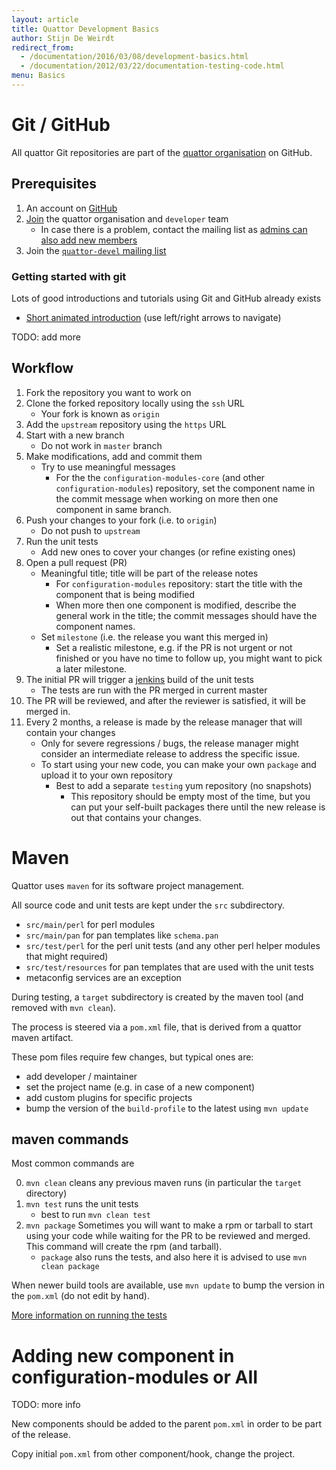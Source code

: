 ```yaml
---
layout: article
title: Quattor Development Basics
author: Stijn De Weirdt
redirect_from:
  - /documentation/2016/03/08/development-basics.html
  - /documentation/2012/03/22/documentation-testing-code.html
menu: Basics
---
```


[devel_unittests]: /development/unittests.html

# Git / GitHub

All quattor Git repositories are part of the [quattor organisation][quattor_gh] on GitHub.

[quattor_gh]: https://github.com/quattor


## Prerequisites

1. An account on [GitHub][github]
2. [Join][join_quattor] the quattor organisation and `developer` team
   * In case there is a problem, contact the mailing list as [admins can also add new members][join_team_gh]
3. Join the [`quattor-devel` mailing list][quattor_devel_ml]

[github]: https://github.com
[join_quattor]: https://github.com/orgs/quattor/teams
[join_team_gh]: https://help.github.com/articles/adding-organization-members-to-a-team/
[quattor_devel_ml]: https://lists.sourceforge.net/lists/listinfo/quattor-devel

### Getting started with git

Lots of good introductions and tutorials using Git and GitHub already exists

* [Short animated introduction][lal_git_beginner_animation] (use left/right arrows to navigate)

[lal_git_beginner_animation]: https://ens.lal.in2p3.fr/NPAC/_static/slides/Git/slides/index.html#1

TODO: add more

## Workflow

1. Fork the repository you want to work on
2. Clone the forked repository locally using the `ssh` URL
   * Your fork is known as `origin`
3. Add the `upstream` repository using the `https` URL
4. Start with a new branch
   * Do not work in `master` branch
5. Make modifications, add and commit them
   * Try to use meaningful messages
     * For the the `configuration-modules-core` (and other `configuration-modules`) repository, set the component name in the commit message when working on more then one component in same branch.
6. Push your changes to your fork (i.e. to `origin`)
   * Do not push to `upstream`
7. Run the unit tests
   * Add new ones to cover your changes (or refine existing ones)
8. Open a pull request (PR)
   * Meaningful title; title will be part of the release notes
     * For `configuration-modules` repository: start the title with the component that is being modified
     * When more then one component is modified, describe the general work in the title; the commit messages should have the component names.
   * Set `milestone` (i.e. the release you want this merged in)
     * Set a realistic milestone, e.g. if the PR is not urgent or not finished or you have no time to follow up, you might want to pick a later milestone.
9. The initial PR will trigger a [jenkins][quattor_jenkins] build of the unit tests
   * The tests are run with the PR merged in current master
10. The PR will be reviewed, and after the reviewer is satisfied, it will be merged in.
11. Every 2 months, a release is made by the release manager that will contain your changes
    * Only for severe regressions / bugs, the release manager might consider an intermediate release to address the specific issue.
    * To start using your new code, you can make your own `package` and upload it to your own repository
      * Best to add a separate `testing` yum repository (no snapshots)
        * This repository should be empty most of the time, but you can put your self-built packages there until the new release is out that contains your changes.

[quattor_jenkins]: https://jenkins1.ugent.be/view/Quattor/

# Maven

Quattor uses `maven` for its software project management.

All source code and unit tests are kept under the `src` subdirectory.

* `src/main/perl` for perl modules
* `src/main/pan` for pan templates like `schema.pan`
* `src/test/perl` for the perl unit tests (and any other perl helper modules that might required)
* `src/test/resources` for pan templates that are used with the unit tests
* metaconfig services are an exception

During testing, a `target` subdirectory is created by the maven tool (and removed with `mvn clean`).

The process is steered via a `pom.xml` file, that is derived from a quattor maven artifact.

These pom files require few changes, but typical ones are:

* add developer / maintainer
* set the project name (e.g. in case of a new component)
* add custom plugins for specific projects
* bump the version of the `build-profile` to the latest using `mvn update`

## maven commands

Most common commands are

0. `mvn clean` cleans any previous maven runs (in particular the `target` directory)
1. `mvn test` runs the unit tests
   * best to run `mvn clean test`
2. `mvn package` Sometimes you will want to make a rpm or tarball to start using your code while waiting for the PR to be reviewed and merged. This command will create the rpm (and tarball).
   * `package` also runs the tests, and also here it is advised to use `mvn clean package`

When newer build tools are available, use `mvn update` to bump the version in the `pom.xml`
(do not edit by hand).

[More information on running the tests](/development/unittests.html#running-the-tests)


# Adding new component in configuration-modules or AII

TODO: more info

New components should be added to the parent `pom.xml` in order to be part of the release.

Copy initial `pom.xml` from other component/hook, change the project.

